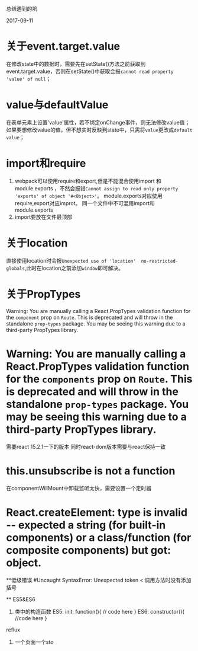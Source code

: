 总结遇到的坑


2017-09-11
# 关于event.target.value
在修改state中的数据时，需要先在setState()方法之前获取到event.target.value，否则在setState()中获取会报`cannot read property 'value' of null`；

# value与defaultValue
在表单元素上设置'value'属性，若不绑定onChange事件，则无法修改value值；如果要想修改value的值，但不想实时反映到state中，只需将`value`更改成`default value`；

# import和require
1. webpack可以使用require和export,但是不能混合使用import 和module.exports ，不然会报错`Cannot assign to read only property 'exports' of object '#<Object>'`。
module.exports对应使用require,export对应improt。
同一个文件中不可混用import和module.exports
2. import要放在文件最顶部

# 关于location
直接使用location时会报`Unexpected use of 'location'  no-restricted-globals`,此时在location之前添加`window`即可解决。

# 关于PropTypes
Warning: You are manually calling a React.PropTypes validation function for the `component` prop on `Route`. This is deprecated and will throw in the standalone `prop-types` package. You may be seeing this warning due to a third-party PropTypes library.

# Warning: You are manually calling a React.PropTypes validation function for the `components` prop on `Route`. This is deprecated and will throw in the standalone `prop-types` package. You may be seeing this warning due to a third-party PropTypes library.
需要react 15.2.1一下的版本  同时react-dom版本需要与react保持一致

# this.unsubscribe is not a function
在componentWillMount中卸载监听太快，需要设置一个定时器

# React.createElement: type is invalid -- expected a string (for built-in components) or a class/function (for composite components) but got: object. 

**低级错误
#Uncaught SyntaxError: Unexpected token <
调用方法时没有添加括号











** ES5&ES6

1. 类中的构造函数
ES5: init: function(){ // code here }
ES6: constructor(){ //code here }







reflux

1. 一个页面一个sto